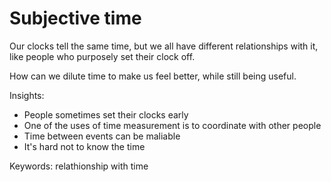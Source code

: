 # Subjective time

Our clocks tell the same time, but we all have different relationships with it, like  people who purposely set their clock off.

How can we dilute time to make us feel better, while still being useful.

Insights:
* People sometimes set their clocks early
* One of the uses of time measurement is to coordinate with other people
* Time between events can be maliable
* It's hard not to know the time

Keywords:
relathionship with time